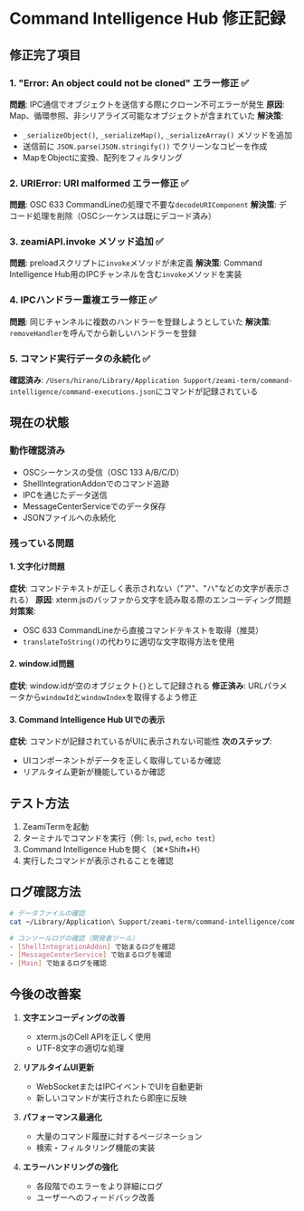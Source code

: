 # Command Intelligence Hub 修正記録

## 修正完了項目

### 1. "Error: An object could not be cloned" エラー修正 ✅
**問題**: IPC通信でオブジェクトを送信する際にクローン不可エラーが発生
**原因**: Map、循環参照、非シリアライズ可能なオブジェクトが含まれていた
**解決策**: 
- `_serializeObject()`, `_serializeMap()`, `_serializeArray()` メソッドを追加
- 送信前に `JSON.parse(JSON.stringify())` でクリーンなコピーを作成
- MapをObjectに変換、配列をフィルタリング

### 2. URIError: URI malformed エラー修正 ✅
**問題**: OSC 633 CommandLineの処理で不要な`decodeURIComponent`
**解決策**: デコード処理を削除（OSCシーケンスは既にデコード済み）

### 3. zeamiAPI.invoke メソッド追加 ✅
**問題**: preloadスクリプトに`invoke`メソッドが未定義
**解決策**: Command Intelligence Hub用のIPCチャンネルを含む`invoke`メソッドを実装

### 4. IPCハンドラー重複エラー修正 ✅
**問題**: 同じチャンネルに複数のハンドラーを登録しようとしていた
**解決策**: `removeHandler`を呼んでから新しいハンドラーを登録

### 5. コマンド実行データの永続化 ✅
**確認済み**: `/Users/hirano/Library/Application Support/zeami-term/command-intelligence/command-executions.json`にコマンドが記録されている

## 現在の状態

### 動作確認済み
- OSCシーケンスの受信（OSC 133 A/B/C/D）
- ShellIntegrationAddonでのコマンド追跡
- IPCを通じたデータ送信
- MessageCenterServiceでのデータ保存
- JSONファイルへの永続化

### 残っている問題

#### 1. 文字化け問題
**症状**: コマンドテキストが正しく表示されない（"ア"、"ハ"などの文字が表示される）
**原因**: xterm.jsのバッファから文字を読み取る際のエンコーディング問題
**対策案**:
- OSC 633 CommandLineから直接コマンドテキストを取得（推奨）
- `translateToString()`の代わりに適切な文字取得方法を使用

#### 2. window.id問題
**症状**: window.idが空のオブジェクト`{}`として記録される
**修正済み**: URLパラメータから`windowId`と`windowIndex`を取得するよう修正

#### 3. Command Intelligence Hub UIでの表示
**症状**: コマンドが記録されているがUIに表示されない可能性
**次のステップ**: 
- UIコンポーネントがデータを正しく取得しているか確認
- リアルタイム更新が機能しているか確認

## テスト方法

1. ZeamiTermを起動
2. ターミナルでコマンドを実行（例: `ls`, `pwd`, `echo test`）
3. Command Intelligence Hubを開く（⌘+Shift+H）
4. 実行したコマンドが表示されることを確認

## ログ確認方法

```bash
# データファイルの確認
cat ~/Library/Application\ Support/zeami-term/command-intelligence/command-executions.json | jq .

# コンソールログの確認（開発者ツール）
- [ShellIntegrationAddon] で始まるログを確認
- [MessageCenterService] で始まるログを確認
- [Main] で始まるログを確認
```

## 今後の改善案

1. **文字エンコーディングの改善**
   - xterm.jsのCell APIを正しく使用
   - UTF-8文字の適切な処理

2. **リアルタイムUI更新**
   - WebSocketまたはIPCイベントでUIを自動更新
   - 新しいコマンドが実行されたら即座に反映

3. **パフォーマンス最適化**
   - 大量のコマンド履歴に対するページネーション
   - 検索・フィルタリング機能の実装

4. **エラーハンドリングの強化**
   - 各段階でのエラーをより詳細にログ
   - ユーザーへのフィードバック改善